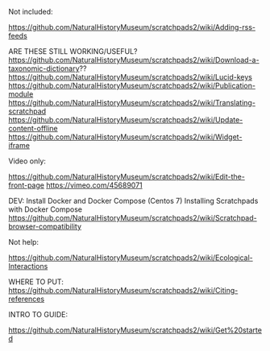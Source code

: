 
Not included:

https://github.com/NaturalHistoryMuseum/scratchpads2/wiki/Adding-rss-feeds

ARE THESE STILL WORKING/USEFUL?
https://github.com/NaturalHistoryMuseum/scratchpads2/wiki/Download-a-taxonomic-dictionary??
https://github.com/NaturalHistoryMuseum/scratchpads2/wiki/Lucid-keys
https://github.com/NaturalHistoryMuseum/scratchpads2/wiki/Publication-module
https://github.com/NaturalHistoryMuseum/scratchpads2/wiki/Translating-scratchpad
https://github.com/NaturalHistoryMuseum/scratchpads2/wiki/Update-content-offline
https://github.com/NaturalHistoryMuseum/scratchpads2/wiki/Widget-iframe

Video only:

https://github.com/NaturalHistoryMuseum/scratchpads2/wiki/Edit-the-front-page
https://vimeo.com/45689071


DEV:
Install Docker and Docker Compose (Centos 7)
Installing Scratchpads with Docker Compose
https://github.com/NaturalHistoryMuseum/scratchpads2/wiki/Scratchpad-browser-compatibility

Not help:

https://github.com/NaturalHistoryMuseum/scratchpads2/wiki/Ecological-Interactions



WHERE TO PUT:
https://github.com/NaturalHistoryMuseum/scratchpads2/wiki/Citing-references



INTRO TO GUIDE:

https://github.com/NaturalHistoryMuseum/scratchpads2/wiki/Get%20started